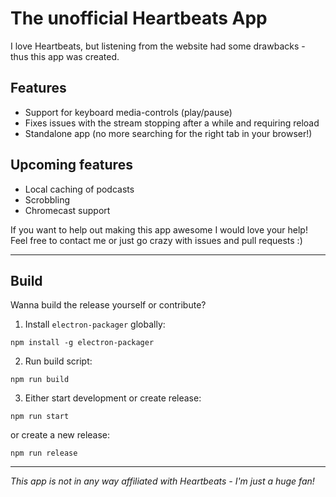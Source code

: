 
# The unofficial Heartbeats App

I love Heartbeats, but listening from the website had some drawbacks - thus this app was created.

## Features

- Support for keyboard media-controls (play/pause)
- Fixes issues with the stream stopping after a while and requiring reload
- Standalone app (no more searching for the right tab in your browser!)

## Upcoming features

- Local caching of podcasts
- Scrobbling
- Chromecast support

If you want to help out making this app awesome I would love your help! Feel free to contact me or just go crazy with issues and pull requests :)

---

## Build

Wanna build the release yourself or contribute?

1. Install `electron-packager` globally:

```
npm install -g electron-packager
```

2. Run build script:

```
npm run build
```

3. Either start development or create release:

```
npm run start
```

or create a new release:

```
npm run release
```

---

_This app is not in any way affiliated with Heartbeats - I'm just a huge fan!_
